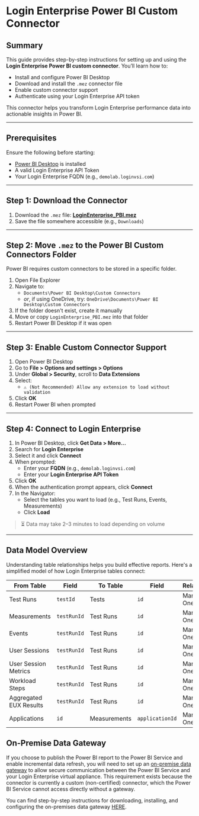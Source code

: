 # Login Enterprise Power BI Custom Connector

## Summary

This guide provides step-by-step instructions for setting up and using the **Login Enterprise Power BI custom connector**. You’ll learn how to:

- Install and configure Power BI Desktop
- Download and install the `.mez` connector file
- Enable custom connector support
- Authenticate using your Login Enterprise API token

This connector helps you transform Login Enterprise performance data into actionable insights in Power BI.

---

## Prerequisites

Ensure the following before starting:

- [Power BI Desktop](https://powerbi.microsoft.com/desktop) is installed
- A valid Login Enterprise API Token
- Your Login Enterprise FQDN (e.g., `demolab.loginvsi.com`)

---

## Step 1: Download the Connector

1. Download the `.mez` file: **[LoginEnterprise_PBI.mez](#)**  
2. Save the file somewhere accessible (e.g., `Downloads`)

---

## Step 2: Move `.mez` to the Power BI Custom Connectors Folder

Power BI requires custom connectors to be stored in a specific folder.

1. Open File Explorer
2. Navigate to:
   - `Documents\Power BI Desktop\Custom Connectors`
   - _or_, if using OneDrive, try: `OneDrive\Documents\Power BI Desktop\Custom Connectors`
3. If the folder doesn't exist, create it manually
4. Move or copy `LoginEnterprise_PBI.mez` into that folder
5. Restart Power BI Desktop if it was open

---

## Step 3: Enable Custom Connector Support

1. Open Power BI Desktop
2. Go to **File > Options and settings > Options**
3. Under **Global > Security**, scroll to **Data Extensions**
4. Select:
   - `⚠️ (Not Recommended) Allow any extension to load without validation`
5. Click **OK**
6. Restart Power BI when prompted

---

## Step 4: Connect to Login Enterprise

1. In Power BI Desktop, click **Get Data > More...**
2. Search for **Login Enterprise**
3. Select it and click **Connect**
4. When prompted:
   - Enter your **FQDN** (e.g., `demolab.loginvsi.com`)
   - Enter your **Login Enterprise API Token**
5. Click **OK**
6. When the authentication prompt appears, click **Connect**
7. In the Navigator:
   - Select the tables you want to load (e.g., Test Runs, Events, Measurements)
   - Click **Load**

> ⏳ Data may take 2–3 minutes to load depending on volume

---

## Data Model Overview

Understanding table relationships helps you build effective reports. Here's a simplified model of how Login Enterprise tables connect:

| From Table              | Field      | To Table              | Field | Relationship  |
|------------------------|------------|------------------------|-------|---------------|
| Test Runs              | `testId`   | Tests              | `id`  | Many-to-One   |
| Measurements           | `testRunId`| Test Runs          | `id`  | Many-to-One   |
| Events                 | `testRunId`| Test Runs          | `id`  | Many-to-One   |
| User Sessions          | `testRunId`| Test Runs          | `id`  | Many-to-One   |
| User Session Metrics   | `testRunId`| Test Runs          | `id`  | Many-to-One   |
| Workload Steps         | `testRunId`| Test Runs          | `id`  | Many-to-One   |
| Aggregated EUX Results | `testRunId`| Test Runs          | `id`  | Many-to-One   |
| Applications           | `id`       | Measurements       | `applicationId`  | Many-to-One   |

## On-Premise Data Gateway

If you choose to publish the Power BI report to the Power BI Service and enable incremental data refresh, you will need to set up an [on-premise data gateway](https://learn.microsoft.com/en-us/power-bi/connect-data/service-gateway-onprem) to allow secure communication between the Power BI Service and your Login Enterprise virtual appliance. This requirement exists because the connector is currently a custom (non-certified) connector, which the Power BI Service cannot access directly without a gateway.

You can find step-by-step instructions for downloading, installing, and configuring the on-premises data gateway [HERE](https://learn.microsoft.com/en-us/data-integration/gateway/service-gateway-install).
